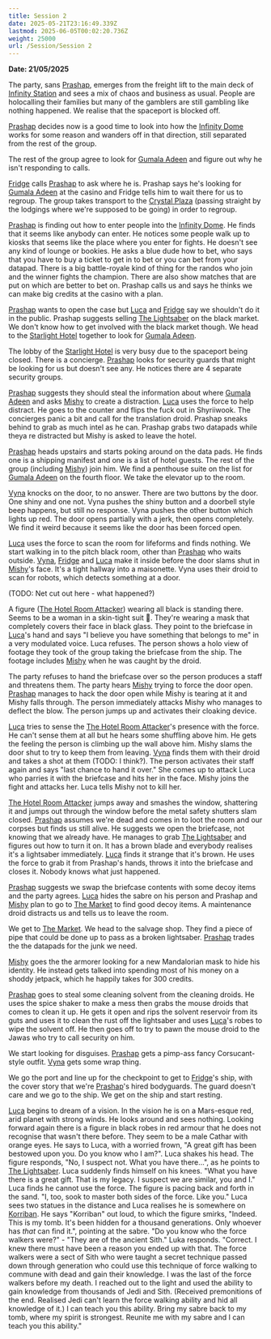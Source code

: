 ```yaml
---
title: Session 2
date: 2025-05-21T23:16:49.339Z
lastmod: 2025-06-05T00:02:20.736Z
weight: 25000
url: /Session/Session 2
---
```

**Date: 21/05/2025**

The party, sans [Prashap](/Characters/PCs/Prashap), emerges from the freight lift to the main deck of [Infinity Station](/Places/Infinity%20Station/Infinity%20Station) and sees a mix of chaos and business as usual. People are holocalling their families but many of the gamblers are still gambling like nothing happened. We realise that the spaceport is blocked off.

[Prashap](/Characters/PCs/Prashap) decides now is a good time to look into how the [Infinity Dome](/Places/Infinity%20Station/Infinity%20Dome) works for some reason and wanders off in that direction, still separated from the rest of the group.

The rest of the group agree to look for [Gumala Adeen](/Characters/NPC/Gumala%20Adeen) and figure out why he isn't responding to calls.

[Fridge](/Characters/PCs/Fridge) calls [Prashap](/Characters/PCs/Prashap) to ask where he is. Prashap says he's looking for [Gumala Adeen](/Characters/NPC/Gumala%20Adeen) at the casino and Fridge tells him to wait there for us to regroup. The group takes transport to the [Crystal Plaza](/Places/Infinity%20Station/Crystal%20Plaza)  (passing straight by the lodgings where we're supposed to be going) in order to regroup.

[Prashap](/Characters/PCs/Prashap) is finding out how to enter people into the [Infinity Dome](/Places/Infinity%20Station/Infinity%20Dome). He finds that it seems like anybody can enter. He notices some people walk up to kiosks that seems like the place where you enter for fights. He doesn't see any kind of lounge or bookies. He asks a blue dude how to bet, who says that you have to buy a ticket to get in to bet or you can bet from your datapad. There is a big battle-royale kind of thing for the randos who join and the winner fights the champion. There are also show matches that are put on which are better to bet on. Prashap calls us and says he thinks we can make big credits at the casino with a plan.

[Prashap](/Characters/PCs/Prashap) wants to open the case but [Luca](/Characters/PCs/Luca) and [Fridge](/Characters/PCs/Fridge) say we shouldn't do it in the public. Prashap suggests selling [The Lightsaber](/Plot/The%20Lightsaber) on the black market. We don't know how to get involved with the black market though. We head to the [Starlight Hotel](/Places/Infinity%20Station/Starlight%20Hotel) together to look for [Gumala Adeen](/Characters/NPC/Gumala%20Adeen).

The lobby of the [Starlight Hotel](/Places/Infinity%20Station/Starlight%20Hotel) is very busy due to the spaceport being closed. There is a concierge. [Prashap](/Characters/PCs/Prashap) looks for security guards that might be looking for us but doesn't see any. He notices there are 4 separate security groups.

[Prashap](/Characters/PCs/Prashap) suggests they should steal the information about where [Gumala Adeen](/Characters/NPC/Gumala%20Adeen) and asks [Mishy](/Characters/PCs/Mishy) to create a distraction. [Luca](/Characters/PCs/Luca) uses the force to help distract. He goes to the counter and flips the fuck out in Shyriiwook. The concierges panic a bit and call for the translation droid. Prashap sneaks behind to grab as much intel as he can. Prashap grabs two datapads while theya re distracted but Mishy is asked to leave the hotel.

[Prashap](/Characters/PCs/Prashap) heads upstairs and starts poking around on the data pads. He finds one is a shipping manifest and one is a list of hotel guests. The rest of the group (including [Mishy](/Characters/PCs/Mishy)) join him. We find a penthouse suite on the list for [Gumala Adeen](/Characters/NPC/Gumala%20Adeen) on the fourth floor. We take the elevator up to the room.

[Vyna](/Characters/PCs/Vyna) knocks on the door, to no answer. There are two buttons by the door. One shiny and one not. Vyna pushes the shiny button and a doorbell style beep happens, but still no response.  Vyna pushes the other button which lights up red. The door opens partially with a jerk, then opens completely. We find it weird because it seems like the door has been forced open.

[Luca](/Characters/PCs/Luca) uses the force to scan the room for lifeforms and finds nothing. We start walking in to the pitch black room, other than [Prashap](/Characters/PCs/Prashap) who waits outside. [Vyna](/Characters/PCs/Vyna), [Fridge](/Characters/PCs/Fridge) and [Luca](/Characters/PCs/Luca) make it inside before the door slams shut in [Mishy](/Characters/PCs/Mishy)'s face. It's a tight hallway into a maisonette. Vyna uses their droid to scan for robots, which detects something at a door.

(TODO: Net cut out here - what happened?)

A figure ([The Hotel Room Attacker](/Characters/NPC/The%20Hotel%20Room%20Attacker)) wearing all black is standing there. Seems to be a woman in a skin-tight suit 👀. They're wearing a mask that completely covers their face in black glass. They point to the briefcase in [Luca](/Characters/PCs/Luca)'s hand and says "I believe you have something that belongs to me" in a very modulated voice. Luca refuses. The person shows a holo view of footage they took of the group taking the briefcase from the ship. The footage includes [Mishy](/Characters/PCs/Mishy) when he was caught by the droid.

The party refuses to hand the briefcase over so the person produces a staff and threatens them. The party hears [Mishy](/Characters/PCs/Mishy) trying to force the door open. [Prashap](/Characters/PCs/Prashap) manages to hack the door open while Mishy is tearing at it and Mishy falls through. The person immediately attacks Mishy who manages to deflect the blow. The person jumps up and activates their cloaking device.

[Luca](/Characters/PCs/Luca) tries to sense the [The Hotel Room Attacker](/Characters/NPC/The%20Hotel%20Room%20Attacker)'s presence with the force. He can't sense them at all but he hears some shuffling above him. He gets the feeling the person is climbing up the wall above him. Mishy slams the door shut to try to keep them from leaving. [Vyna](/Characters/PCs/Vyna) finds them with their droid and takes a shot at them (TODO: I think?). The person activates their staff again and says "last chance to hand it over." She comes up to attack Luca who parries it with the briefcase and hits her in the face. Mishy joins the fight and attacks her. Luca tells Mishy not to kill her.

[The Hotel Room Attacker](/Characters/NPC/The%20Hotel%20Room%20Attacker) jumps away and smashes the window, shattering it and jumps out through the window before the metal safety shutters slam closed. [Prashap](/Characters/PCs/Prashap) assumes we're dead and comes in to loot the room and our corpses but finds us still alive. He suggests we open the briefcase, not knowing that we already have. He manages to grab [The Lightsaber](/Plot/The%20Lightsaber) and figures out how to turn it on. It has a brown blade and everybody realises it's a lightsaber immediately. [Luca](/Characters/PCs/Luca) finds it strange that it's brown. He uses the force to grab it from Prashap's hands, throws it into the briefcase and closes it. Nobody knows what just happened.

[Prashap](/Characters/PCs/Prashap) suggests we swap the briefcase contents with some decoy items and the party agrees. [Luca](/Characters/PCs/Luca) hides the sabre on his person and Prashap and [Mishy](/Characters/PCs/Mishy) plan to go to [The Market](/Places/Infinity%20Station/The%20Market) to find good decoy items. A maintenance droid distracts us and tells us to leave the room.

We get to [The Market](/Places/Infinity%20Station/The%20Market). We head to the salvage shop. They find a piece of pipe that could be done up to pass as a broken lightsaber. [Prashap](/Characters/PCs/Prashap) trades the the datapads for the junk we need.

[Mishy](/Characters/PCs/Mishy) goes the the armorer looking for a new Mandalorian mask to hide his identity. He instead gets talked into spending most of his money on a shoddy jetpack, which he happily takes for 300 credits.

[Prashap](/Characters/PCs/Prashap) goes to steal some cleaning solvent from the cleaning droids. He uses the spice shaker to make a mess then grabs the mouse droids that comes to clean it up. He gets it open and rips the solvent reservoir from its guts and uses it to clean the rust off the lightsaber and uses [Luca](/Characters/PCs/Luca)'s robes to wipe the solvent off. He then goes off to try to pawn the mouse droid to the Jawas who try to call security on him.

We start looking for disguises. [Prashap](/Characters/PCs/Prashap) gets a pimp-ass fancy Corsucant-style outfit. [Vyna](/Characters/PCs/Vyna) gets some wrap thing.

We go the port and line up for the checkpoint to get to [Fridge](/Characters/PCs/Fridge)'s ship, with the cover story that we're [Prashap](/Characters/PCs/Prashap)'s hired bodyguards. The guard doesn't care and we go to the ship. We get on the ship and start resting.

[Luca](/Characters/PCs/Luca) begins to dream of a vision. In the vision he is on a Mars-esque red, arid planet with strong winds. He looks around and sees nothing. Looking forward again there is a figure in black robes in red armour that he does not recognise that wasn't there before. They seem to be a male Cathar with orange eyes. He says to Luca, with a worried frown, "A great gift has been bestowed upon you. Do you know who I am?". Luca shakes his head. The figure responds, "No, I suspect not. What you have there...", as he points to [The Lightsaber](/Plot/The%20Lightsaber). Luca suddenly finds himself on his knees. "What you have there is a great gift. That is my legacy. I suspect we are similar, you and I." Luca finds he cannot use the force. The figure is pacing back and forth in the sand. "I, too, sook to master both sides of the force. Like you." Luca sees two statues in the distance and Luca realises he is somewhere on [Korriban](/Places/Korriban). He says "Korriban" out loud, to which the figure smirks, "Indeed. This is my tomb. It's been hidden for a thousand generations. Only whoever has *that* can find it.", pointing at the sabre. "Do you know who the force walkers were?" - "They are of the ancient Sith." Luka responds. "Correct. I knew there must have been a reason you ended up with that. The force walkers were a sect of Sith who were taught a secret technique passed down through generation who could use this technique of force walking to commune with dead and gain their knowledge. I was the last of the force walkers before my death. I reached out to the light and used the ability to gain knowledge from thousands of Jedi and Sith. (Received premonitions of the end. Realised Jedi can't learn the force walking ability and hid all knowledge of it.) I can teach you this ability. Bring my sabre back to my tomb, where my spirit is strongest. Reunite me with my sabre and I can teach you this ability."
